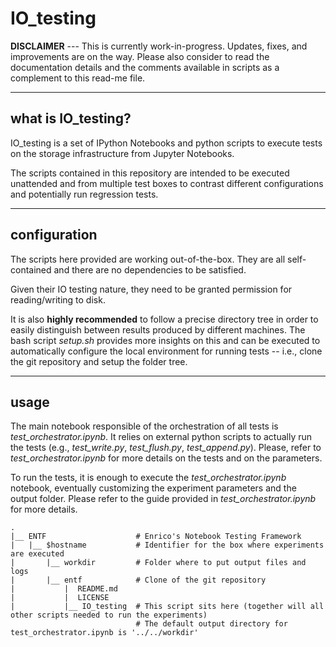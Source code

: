 # IO_testing


**DISCLAIMER** --- 
This is currently work-in-progress.
Updates, fixes, and improvements are on the way. Please also consider to read the documentation details and the comments available in scripts as a complement to this read-me file.

----
## what is IO_testing?
IO_testing is a set of IPython Notebooks and python scripts to execute tests on the storage infrastructure from Jupyter Notebooks. 

The scripts contained in this repository are intended to be executed unattended and from multiple test boxes to contrast different configurations and potentially run regression tests.


----
## configuration
The scripts here provided are working out-of-the-box. They are all self-contained and there are no dependencies to be satisfied. 

Given their IO testing nature, they need to be granted permission for reading/writing to disk.

It is also **highly recommended** to follow a precise directory tree in order to easily distinguish between results produced by different machines. The bash script *setup.sh* provides more insights on this and can be executed to automatically configure the local environment for running tests -- i.e., clone the git repository and setup the folder tree. 


----
## usage
The main notebook responsible of the orchestration of all tests is *test_orchestrator.ipynb*. It relies on external python scripts to actually run the tests (e.g., *test_write.py*, *test_flush.py*, *test_append.py*).
Please, refer to *test_orchestrator.ipynb* for more details on the tests and on the parameters.

To run the tests, it is enough to execute the *test_orchestrator.ipynb* notebook, eventually customizing the experiment parameters and the output folder. Please refer to the guide provided 
in *test_orchestrator.ipynb* for more details.



    .
    |__ ENTF                    # Enrico's Notebook Testing Framework
    |   |__ $hostname           # Identifier for the box where experiments are executed
    |       |__ workdir         # Folder where to put output files and logs
    |       |__ entf            # Clone of the git repository
    |           |  README.md
    |           |  LICENSE
    |           |__ IO_testing  # This script sits here (together will all other scripts needed to run the experiments)
                                # The default output directory for test_orchestrator.ipynb is '../../workdir'


